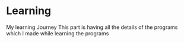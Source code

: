 # Learning
My learning Journey
This part is having all the details of the programs which I made while learning the programs
